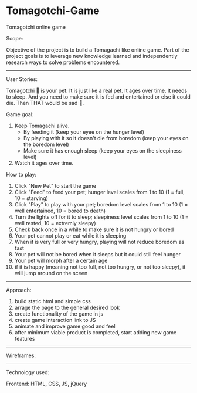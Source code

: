 # Tomagotchi-Game
Tomagotchi online game

Scope:

Objective of the project is to build a Tomagachi like online game. Part of the project goals is to leverage new knowledge learned and independently research ways to solve problems encountered.

------------------------
User Stories:

Tomagotchi 🐼 is your pet.  It is just like a real pet.  It ages over time.  It needs to sleep.  And you need to make sure it is fed and entertained or else it could die.  Then THAT would be sad 🥺.

Game goal:
1) Keep Tomagachi alive.
    + By feeding it (keep your eyee on the hunger level)
    + By playing with it so it doesn't die from boredom (keep your eyes on the boredom level)
    + Make sure it has enough sleep (keep your eyes on the sleepiness level) 
2) Watch it ages over time.

How to play:
1) Click "New Pet" to start the game
2) Click "Feed" to feed your pet; hunger level scales from 1 to 10 (1 = full,  10 = starving)
3) Click "Play" to play with your pet; boredom level scales from 1 to 10 (1 = well entertained, 10 = bored to death)
4) Turn the lights off for it to sleep; sleepiness level scales from 1 to 10 (1 = well rested, 10 = extremly sleepy)
4) Check back once in a while to make sure it is not hungry or bored
5) Your pet cannot play or eat while it is sleeping
6) When it is very full or very hungry, playing will not reduce boredom as fast
7) Your pet will not be bored when it sleeps but it could still feel hunger
8) Your pet will morph after a certain age
9) if it is happy (meaning not too full, not too hungry, or not too sleepy), it will jump around on the sceen

------------------------
Approach:

1) build static html and simple css
2) arrage the page to the general desired look
3) create functionality of the game in js
4) create game interaction link to JS
5) animate and improve game good and feel
6) after minimum viable product is completed, start adding new game features

------------------------
Wireframes:

------------------------
Technology used:

Frontend: HTML, CSS, JS, jQuery

